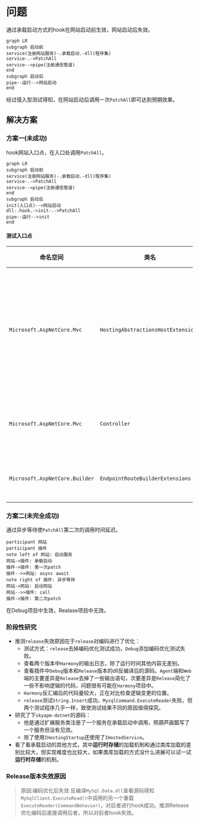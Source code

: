 # 问题

通过承载启动方式的hook在网站启动前生效，网站启动后失效。

```mermaid
graph LR
subgraph 启动前
service(注册网站服务)-.承载启动.-dll(程序集)
service-.->PatchAll
service-->pipe(注册通信管道)
end
subgraph 启动后
pipe--运行-->网站启动
end
```

经过侵入型测试得知，在网站启动后调用一次`PatchAll`即可达到预期效果。

## 解决方案

### 方案一(未成功)

hook网站入口点，在入口处调用`PatchAll`。

```mermaid
graph LR
subgraph 启动前
service(注册网站服务)-.承载启动.-dll(程序集)
service-.->PatchAll
service-->pipe(注册通信管道)
end
subgraph 启动后
init(入口点)-->网站启动
dll-.hook.->init-.->PatchAll
pipe--运行-->init
end
```

#### 测试入口点

|命名空间|类名|方法名|测试结果|
|-|-|-|-|
|`Microsoft.AspNetCore.Mvc`|`HostingAbstractionsHostExtensions`|`Run()`|hook成功，但没有达到预期效果，推测该入口的位置太靠前。|
|`Microsoft.AspNetCore.Mvc`|`Controller`|`View()`|hook失败，具体原因未知。|
|`Microsoft.AspNetCore.Builder`|`EndpointRouteBuilderExtensions`|`MapGet()`|找不到对应的程序集|

### 方案二(未完全成功)

通过异步等待使`PatchAll`第二次的调用时间延迟。

```sequence
participant 网站
participant 插件
note left of 网站: 启动服务
网站->插件: 承载启动
插件->插件: 第一次patch
插件-->>网站: async await
note right of 插件: 异步等待
网站->网站: 启动网站
网站-->>插件: call
插件->插件: 第二次patch
```

在Debug项目中生效，Realase项目中无效。

### 阶段性研究

- 推测`release`失效原因在于`release`对编码进行了优化：
  - 测试方式：`release`去掉编码优化测试成功，`Debug`添加编码优化测试失败。
  - 查看两个版本中`Harmony`的输出日志，除了运行时间其他内容无差别。
  - 查看插件中`Debug`版本和`Release`版本的dll反编译后的源码。`Agent`端和`Web`端的主要差异是`Release`去掉了一些输出语句，次要差异是`Release`简化了一些不影响逻辑的代码，问题很有可能在`Harmony`项目中。
  - `Harmony`反汇编后的代码量较大，正在对比检查逻辑变更的位置。
  - `release`测试`String.Insert`成功，`MysqlCommand.ExecuteReader`失败，但两个测试程序几乎一样，致使测试结果不同的原因值得探究。
- 研究了下`skyapm-dotnet`的源码：
  - 他是通过扩展服务类注册了一个服务在承载启动中调用，照葫芦画瓢写了一个服务但没有见效。
  - 除了使用`IHostingStartup`还使用了`IHostedService`。
- 看了看承载启动的其他方式，其中**运行时存储**的加载机制和通过类库加载的差别比较大，但实现难度也比较大，如果类库加载的方式没什么进展可以试一试**运行时存储**的机制。

### **Release版本失效原因**

> 原因:编码优化后失效
> 反编译`MySql.Data.dll`查看源码得知`MySqlClient.ExecuteRead()`中调用的另一个重载`ExecuteReader(CommandBehavior)`，对后者进行hook成功。推测Release优化编码后直接调用后者，所以对前者hook失效。
